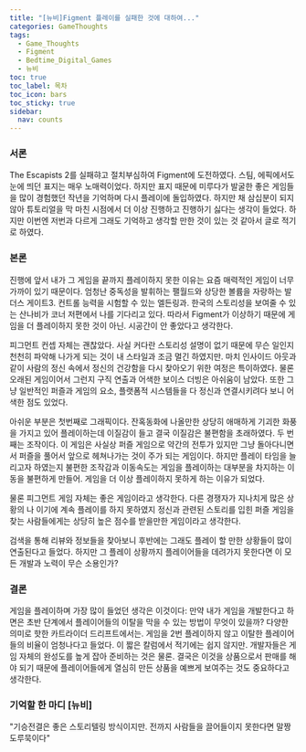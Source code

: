 ```yaml
---
title: "[뉴비]Figment 플레이를 실패한 것에 대하여..."
categories: GameThoughts
tags:
  - Game_Thoughts
  - Figment
  - Bedtime_Digital_Games
  - 뉴비
toc: true
toc_label: 목차
toc_icon: bars
toc_sticky: true
sidebar:
  nav: counts
---
```

### 서론
The Escapists 2를 실패햐고 절치부심하여 Figment에 도전하였다. 스팀, 에픽에서도 눈에 띄던 표지는 매우 노매력이었다. 하지만 표지 때문에 미루다가 발굴한 좋은 게임들을 많이 경험했던 작년을 기억하며 다시 플레이에 돌입하였다. 하지만 채 삼십분이 되지 않아 튜토리얼을 막 마친 시점에서 더 이상 진행하고 진행하기 싫다는 생각이 들었다. 하지만 이번엔 저번과 다르게 그래도 기억하고 생각할 만한 것이 있는 것 같아서 글로 적기로 하였다.
### 본론
진행에 앞서 내가 그 게임을 끝까지 플레이하지 못한 이유는 요즘 매력적인 게임이 너무 가까이 있기 때문이다. 엄청난 중독성을 발휘하는 팰월드와 상당한 볼륨을 자랑하는 발더스 게이트3. 컨트롤 능력을 시험할 수 있는 엘든링과. 한국의 스토리성을 보여줄 수 있는 산나비가 코너 저편에서 나를 기다리고 있다. 따라서 Figment가 이상하기 때문에 게임을 더 플레이하지 못한 것이 아닌. 시공간이 안 좋았다고 생각한다.

피그먼트 컨셉 자체는 괜찮았다. 사실 커다란 스토리성 설명이 없기 때문에 무슨 일인지 천천히 파악해 나가게 되는 것이 내 스타일과 조금 멀긴 하였지만. 마치 인사이드 아웃과 같이 사람의 정신 속에서 정신의 건강함을 다시 찾아오기 위한 여정은 특이하였다. 물론 오래된 게임이어서 그런지 구직 연출과 어색한 보이스 더빙은 아쉬움이 남았다. 또한 그냥 일반적인 퍼즐과 게임의 요소, 플랫폼적 시스템들을 다 정신과 연결시키려다 보니 어색한 점도 있었다.

아쉬운 부분은 첫번째로 그래픽이다. 잔혹동화에 나올만한 상당히 애매하게 기괴한 화풍을 가지고 있어 플레이하는데 이질감이 들고 결국 이질감은 불편함을 초래하였다. 두 번째는 조작이다. 이 게임은 사실상 퍼즐 게임으로 약간의 전투가 있지만 그냥 돌아다니면서 퍼즐을 풀어서 앞으로 헤쳐나가는 것이 주가 되는 게임이다. 하지만 플레이 타임을 늘리고자 하였는지 불편한 조작감과 이동속도는 게임을 플레이하는 대부분을 차지하는 이동을 불편하게 만들어. 게임을 더 이상 플레이하지 못하게 하는 이유가 되었다.

물론 피그먼트 게임 자체는 좋은 게임이라고 생각한다. 다른 경쟁자가 지나치게 많은 상황의 나 이기에 계속 플레이를 하지 못하였지 정신과 관련된 스토리를 입힌 퍼즐 게임을 찾는 사람들에게는 상당히 높은 점수를 받을만한 게임이라고 생각한다.

검색을 통해 리뷰와 정보들을 찾아보니 후반에는 그래도 플레이 할 만한 상황들이 많이 연출된다고 들었다. 하지만 그 플레이 상황까지 플레이어들을 데려가지 못한다면 이 모든 개발과 노력이 무슨 소용인가? 
### 결론
게임을 플레이하며 가장 많이 들었던 생각은 이것이다: 만약 내가 게임을 개발한다고 하면은 초반 단계에서 플레이어들의 이탈을 막을 수 있는 방법이 무엇이 있을까? 다양한 의미로 핫한 카트라이더 드리프트에서는. 게임을 2번 플레이하지 않고 이탈한 플레이어들의 비율이 엄청나다고 들었다. 이 짧은 칼럼에서 적기에는 쉽지 않지만. 개발자들은 게임 자체의 완성도를 높게 잡아 준비하는 것은 물론. 결국은 이것을 상품으로서 판매를 해야 되기 때문에 플레이어들에게 열심히 만든 상품을 예쁘게 보여주는 것도 중요하다고 생각한다.
### 기억할 한 마디 [뉴비]
"기승전결은 좋은 스토리텔링 방식이지만. 전까지 사람들을 끌어들이지 못한다면 말짱 도루묵이다"